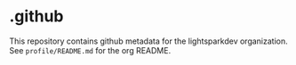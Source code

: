 # .github

This repository contains github metadata for the lightsparkdev organization. See `profile/README.md` for the org README.
